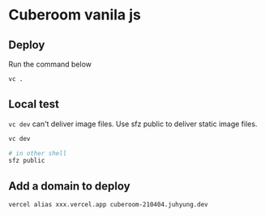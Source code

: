 # Cuberoom vanila js

## Deploy

Run the command below

```sh
vc .
```

## Local test

`vc dev` can't deliver image files. Use sfz public to deliver static image
files.

```sh
vc dev

# in other shell
sfz public
```

## Add a domain to deploy

```sh
vercel alias xxx.vercel.app cuberoom-210404.juhyung.dev
```
